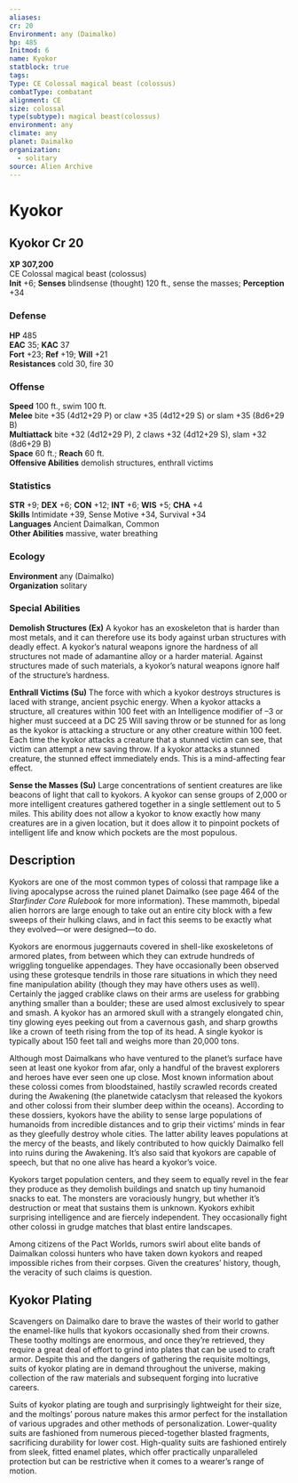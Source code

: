 ```yaml
---
aliases: 
cr: 20
Environment: any (Daimalko)
hp: 485
Initmod: 6
name: Kyokor
statblock: true
tags: 
Type: CE Colossal magical beast (colossus)
combatType: combatant
alignment: CE
size: colossal
type(subtype): magical beast(colossus)
environment: any
climate: any
planet: Daimalko
organization:
  - solitary
source: Alien Archive
---
```


# Kyokor

## Kyokor Cr 20

**XP 307,200**  
CE Colossal magical beast (colossus)  
**Init** +6; **Senses** blindsense (thought) 120 ft., sense the masses; **Perception** +34  

### Defense

**HP** 485  
**EAC** 35; **KAC** 37  
**Fort** +23; **Ref** +19; **Will** +21  
**Resistances** cold 30, fire 30  

### Offense

**Speed** 100 ft., swim 100 ft.  
**Melee** bite +35 (4d12+29 P) or claw +35 (4d12+29 S) or slam +35 (8d6+29 B)  
**Multiattack** bite +32 (4d12+29 P), 2 claws +32 (4d12+29 S), slam +32 (8d6+29 B)  
**Space** 60 ft.; **Reach** 60 ft.  
**Offensive Abilities** demolish structures, enthrall victims

### Statistics

**STR** +9; **DEX** +6; **CON** +12; **INT** +6; **WIS** +5; **CHA** +4  
**Skills** Intimidate +39, Sense Motive +34, Survival +34  
**Languages** Ancient Daimalkan, Common  
**Other Abilities** massive, water breathing

### Ecology

**Environment** any (Daimalko)  
**Organization** solitary

### Special Abilities

**Demolish Structures (Ex)** A kyokor has an exoskeleton that is harder than most metals, and it can therefore use its body against urban structures with deadly effect. A kyokor’s natural weapons ignore the hardness of all structures not made of adamantine alloy or a harder material. Against structures made of such materials, a kyokor’s natural weapons ignore half of the structure’s hardness.

**Enthrall Victims (Su)** The force with which a kyokor destroys structures is laced with strange, ancient psychic energy. When a kyokor attacks a structure, all creatures within 100 feet with an Intelligence modifier of –3 or higher must succeed at a DC 25 Will saving throw or be stunned for as long as the kyokor is attacking a structure or any other creature within 100 feet. Each time the kyokor attacks a creature that a stunned victim can see, that victim can attempt a new saving throw. If a kyokor attacks a stunned creature, the stunned effect immediately ends. This is a mind-affecting fear effect.

**Sense the Masses (Su)** Large concentrations of sentient creatures are like beacons of light that call to kyokors. A kyokor can sense groups of 2,000 or more intelligent creatures gathered together in a single settlement out to 5 miles. This ability does not allow a kyokor to know exactly how many creatures are in a given location, but it does allow it to pinpoint pockets of intelligent life and know which pockets are the most populous.

## Description

Kyokors are one of the most common types of colossi that rampage like a living apocalypse across the ruined planet Daimalko (see page 464 of the _Starfinder Core Rulebook_ for more information). These mammoth, bipedal alien horrors are large enough to take out an entire city block with a few sweeps of their hulking claws, and in fact this seems to be exactly what they evolved—or were designed—to do.

Kyokors are enormous juggernauts covered in shell-like exoskeletons of armored plates, from between which they can extrude hundreds of wriggling tonguelike appendages. They have occasionally been observed using these grotesque tendrils in those rare situations in which they need fine manipulation ability (though they may have others uses as well). Certainly the jagged crablike claws on their arms are useless for grabbing anything smaller than a boulder; these are used almost exclusively to spear and smash. A kyokor has an armored skull with a strangely elongated chin, tiny glowing eyes peeking out from a cavernous gash, and sharp growths like a crown of teeth rising from the top of its head. A single kyokor is typically about 150 feet tall and weighs more than 20,000 tons.

Although most Daimalkans who have ventured to the planet’s surface have seen at least one kyokor from afar, only a handful of the bravest explorers and heroes have ever seen one up close. Most known information about these colossi comes from bloodstained, hastily scrawled records created during the Awakening (the planetwide cataclysm that released the kyokors and other colossi from their slumber deep within the oceans). According to these dossiers, kyokors have the ability to sense large populations of humanoids from incredible distances and to grip their victims’ minds in fear as they gleefully destroy whole cities. The latter ability leaves populations at the mercy of the beasts, and likely contributed to how quickly Daimalko fell into ruins during the Awakening. It’s also said that kyokors are capable of speech, but that no one alive has heard a kyokor’s voice.

Kyokors target population centers, and they seem to equally revel in the fear they produce as they demolish buildings and snatch up tiny humanoid snacks to eat. The monsters are voraciously hungry, but whether it’s destruction or meat that sustains them is unknown. Kyokors exhibit surprising intelligence and are fiercely independent. They occasionally fight other colossi in grudge matches that blast entire landscapes.

Among citizens of the Pact Worlds, rumors swirl about elite bands of Daimalkan colossi hunters who have taken down kyokors and reaped impossible riches from their corpses. Given the creatures’ history, though, the veracity of such claims is question.

## Kyokor Plating

Scavengers on Daimalko dare to brave the wastes of their world to gather the enamel-like hulls that kyokors occasionally shed from their crowns. These toothy moltings are enormous, and once they’re retrieved, they require a great deal of effort to grind into plates that can be used to craft armor. Despite this and the dangers of gathering the requisite moltings, suits of kyokor plating are in demand throughout the universe, making collection of the raw materials and subsequent forging into lucrative careers.

Suits of kyokor plating are tough and surprisingly lightweight for their size, and the moltings’ porous nature makes this armor perfect for the installation of various upgrades and other methods of personalization. Lower-quality suits are fashioned from numerous pieced-together blasted fragments, sacrificing durability for lower cost. High-quality suits are fashioned entirely from sleek, fitted enamel plates, which offer practically unparalleled protection but can be restrictive when it comes to a wearer’s range of motion.


